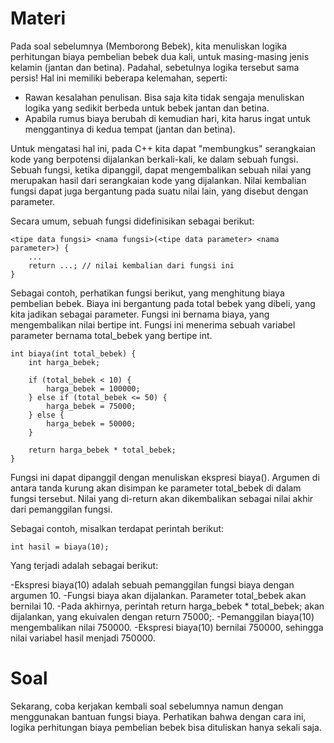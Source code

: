 # Materi
Pada soal sebelumnya (Memborong Bebek), kita menuliskan logika perhitungan biaya pembelian bebek dua kali, untuk masing-masing jenis kelamin (jantan dan betina). Padahal, sebetulnya logika tersebut sama persis! Hal ini memiliki beberapa kelemahan, seperti:

- Rawan kesalahan penulisan. Bisa saja kita tidak sengaja menuliskan logika yang sedikit berbeda untuk bebek jantan dan betina.
- Apabila rumus biaya berubah di kemudian hari, kita harus ingat untuk menggantinya di kedua tempat (jantan dan betina).

Untuk mengatasi hal ini, pada C++ kita dapat "membungkus" serangkaian kode yang berpotensi dijalankan berkali-kali, ke dalam sebuah fungsi. Sebuah fungsi, ketika dipanggil, dapat mengembalikan sebuah nilai yang merupakan hasil dari serangkaian kode yang dijalankan. Nilai kembalian fungsi dapat juga bergantung pada suatu nilai lain, yang disebut dengan parameter.

Secara umum, sebuah fungsi didefinisikan sebagai berikut:

```
<tipe data fungsi> <nama fungsi>(<tipe data parameter> <nama parameter>) {
    ...
    return ...; // nilai kembalian dari fungsi ini
}
```

Sebagai contoh, perhatikan fungsi berikut, yang menghitung biaya pembelian bebek. Biaya ini bergantung pada total bebek yang dibeli, yang kita jadikan sebagai parameter. Fungsi ini bernama biaya, yang mengembalikan nilai bertipe int. Fungsi ini menerima sebuah variabel parameter bernama total_bebek yang bertipe int.

```
int biaya(int total_bebek) {
    int harga_bebek;

    if (total_bebek < 10) {
        harga_bebek = 100000;
    } else if (total_bebek <= 50) {
        harga_bebek = 75000;
    } else {
        harga_bebek = 50000;
    }

    return harga_bebek * total_bebek;
}
```

Fungsi ini dapat dipanggil dengan menuliskan ekspresi biaya(<argumen>). Argumen di antara tanda kurung akan disimpan ke parameter total_bebek di dalam fungsi tersebut. Nilai yang di-return akan dikembalikan sebagai nilai akhir dari pemanggilan fungsi.

Sebagai contoh, misalkan terdapat perintah berikut:

```
int hasil = biaya(10);
```

Yang terjadi adalah sebagai berikut:

-Ekspresi biaya(10) adalah sebuah pemanggilan fungsi biaya dengan argumen 10.
-Fungsi biaya akan dijalankan. Parameter total_bebek akan bernilai 10.
-Pada akhirnya, perintah return harga_bebek * total_bebek; akan dijalankan, yang ekuivalen dengan return 75000;.
-Pemanggilan biaya(10) mengembalikan nilai 750000.
-Ekspresi biaya(10) bernilai 750000, sehingga nilai variabel hasil menjadi 750000.
# Soal
Sekarang, coba kerjakan kembali soal sebelumnya namun dengan menggunakan bantuan fungsi biaya. Perhatikan bahwa dengan cara ini, logika perhitungan biaya pembelian bebek bisa dituliskan hanya sekali saja.